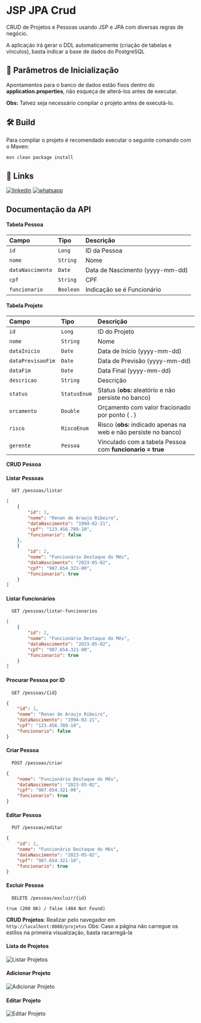 # JSP JPA Crud

CRUD de Projetos e Pessoas usando JSP e JPA com diversas regras de negócio.

A aplicação irá gerar o DDL automaticamente (criação de tabelas e vínculos), basta indicar a base de dados do PostgreSQL


## 🚀 Parâmetros de Inicialização

Apontamentos para o banco de dados estão fixos dentro do **application.properties**, não esqueça de alterá-los antes de executar.

**Obs:** Talvez seja necessário compilar o projeto antes de executá-lo.

## 🛠 Build

Para compilar o projeto é recomendado executar o seguinte comando com o Maven:

```bash
mvn clean package install
```

## 🔗 Links
[![linkedin](https://img.shields.io/badge/linkedin-0A66C2?style=for-the-badge&logo=linkedin&logoColor=white)](https://www.linkedin.com/in/renanaribeiro)
[![whatsapp](https://img.shields.io/badge/whatsapp-075E54?style=for-the-badge&logo=whatsapp&logoColor=white)](https://wa.me/5511954285091)

## Documentação da API

#### Tabela Pessoa

| Campo       		| Tipo		| Descrição							|
| :----------------	| :-------- | :--------------------------------	|
| `id`				| `Long`  	| ID da Pessoa						|
| `nome`			| `String`	| Nome								|
| `dataNascimento`| `Date`	| Data de Nascimento (yyyy-mm-dd)	|
| `cpf`				| `String`	| CPF								|
| `funcionario`	| `Boolean`| Indicação se é Funcionário		|

#### Tabela Projeto

| Campo       		| Tipo		| Descrição							|
| :----------------	| :-------- | :--------------------------------	|
| `id`				| `Long`  	| ID do Projeto						|
| `nome`			| `String`	| Nome								|
| `dataInicio`| `Date`	| Data de Início (yyyy-mm-dd)	|
| `dataPrevisaoFim`| `Date`	| Data de Previsão (yyyy-mm-dd)	|
| `dataFim`| `Date`	| Data Final (yyyy-mm-dd)	|
| `descricao`				| `String`	| Descrição								|
| `status`	| `StatusEnum`| Status (**obs:** aleatório e não persiste no banco)		|
| `orcamento` | `Double` | Orçamento com valor fracionado por ponto ( . ) |
| `risco`   | `RiscoEnum` | Risco (**obs:** indicado apenas na web e não persiste no banco) |
| `gerente` | `Pessoa`  | Vinculado com a tabela Pessoa com **funcionario = true** |

**CRUD Pessoa**
#### Listar Pessoas

```
  GET /pessoas/listar
```
```json
[
    {
        "id": 1,
        "nome": "Renan de Araujo Ribeiro",
        "dataNascimento": "1994-02-21",
        "cpf": "123.456.789-10",
        "funcionario": false
    },
    {
        "id": 2,
        "nome": "Funcionário Destaque do Mês",
        "dataNascimento": "2023-05-02",
        "cpf": "987.654.321-00",
        "funcionario": true
    }
]
```

#### Listar Funcionários

```
  GET /pessoas/listar-funcionarios
```
```json
[
    {
        "id": 2,
        "nome": "Funcionário Destaque do Mês",
        "dataNascimento": "2023-05-02",
        "cpf": "987.654.321-00",
        "funcionario": true
    }
]
```

#### Procurar Pessoa por ID

```
  GET /pessoas/{id}
```
```json
{
    "id": 1,
    "nome": "Renan de Araujo Ribeiro",
    "dataNascimento": "1994-02-21",
    "cpf": "123.456.789-10",
    "funcionario": false
}
```

#### Criar Pessoa

```
  POST /pessoas/criar
```
```json
{
    "nome": "Funcionário Destaque do Mês",
    "dataNascimento": "2023-05-02",
    "cpf": "987.654.321-00",
    "funcionario": true
}
```

#### Editar Pessoa

```
  PUT /pessoas/editar
```
```json
{
    "id": 2,
    "nome": "Funcionário Destaque do Mês",
    "dataNascimento": "2023-05-02",
    "cpf": "987.654.321-10",
    "funcionario": true
}
```

#### Excluir Pessoa

```
  DELETE /pessoas/excluir/{id}
```
```
true (200 OK) / false (404 Not Found)
```


**CRUD Projetos**: Realizar pelo navegador em `http://localhost:8080/projetos`
Obs: Caso a página não carregue os estilos na primeira visualização, basta racarregá-la


#### Lista de Projetos
![Listar Projetos](https://user-images.githubusercontent.com/15999688/235762253-779531e4-307b-445d-8c70-19abf3aa970c.png)

#### Adicionar Projeto
![Adicionar Projeto](https://user-images.githubusercontent.com/15999688/235762383-d454379c-9e08-4b3c-bb8a-1e4a3328a196.png)

#### Editar Projeto
![Editar Projeto](https://user-images.githubusercontent.com/15999688/235762343-40b13580-a79f-4255-8666-0f81f9f85bec.png)
